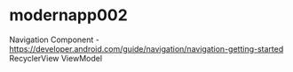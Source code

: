 # modernapp002

Navigation Component - https://developer.android.com/guide/navigation/navigation-getting-started
RecyclerView
ViewModel
